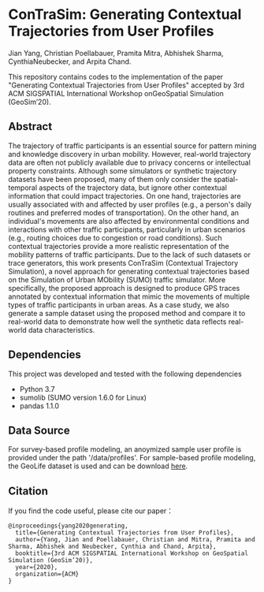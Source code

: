 # ConTraSim: Generating Contextual Trajectories from User Profiles

Jian Yang, Christian Poellabauer, Pramita Mitra, Abhishek Sharma, CynthiaNeubecker, and Arpita Chand.

This repository contains codes to the implementation of the paper "Generating Contextual Trajectories from User Profiles" accepted by 3rd ACM SIGSPATIAL International Workshop onGeoSpatial Simulation (GeoSim’20). 


## Abstract 
The trajectory of traffic participants is an essential source for pattern mining and knowledge discovery in urban mobility. However, real-world trajectory data are often not publicly available due to privacy concerns or intellectual property constraints. Although some simulators or synthetic trajectory datasets have been proposed, many of them only consider the spatial-temporal aspects of the trajectory data, but ignore other contextual information that could impact trajectories. On one hand, trajectories are usually associated with and affected by user profiles (e.g., a person's daily routines and preferred modes of transportation). On the other hand, an individual's movements are also affected by environmental conditions and interactions with other traffic participants, particularly in urban scenarios (e.g., routing choices due to congestion or road conditions). Such contextual trajectories provide a more realistic representation of the mobility patterns of traffic participants. Due to the lack of such datasets or trace generators, this work presents ConTraSim (Contextual Trajectory Simulation), a novel approach for generating contextual trajectories based on the Simulation of Urban MObility (SUMO) traffic simulator. More specifically, the proposed approach is designed to produce GPS traces annotated by contextual information that mimic the movements of multiple types of traffic participants in urban areas. As a case study, we also generate a sample dataset using the proposed method and compare it to real-world data to demonstrate how well the synthetic data reflects real-world data characteristics.


## Dependencies
This project was developed and tested with the following dependencies
- Python 3.7
- sumolib (SUMO version 1.6.0 for Linux)
- pandas 1.1.0


## Data Source
For survey-based profile modeling, an anoymized sample user profile is provided under the path '/data/profiles'. 
For sample-based profile modeling, the GeoLife dataset is used and can be download [here](https://www.microsoft.com/en-us/download/details.aspx?id=52367).


## Citation
If you find the code useful, please cite our paper：
```
@inproceedings{yang2020generating,
  title={Generating Contextual Trajectories from User Profiles},
  author={Yang, Jian and Poellabauer, Christian and Mitra, Pramita and Sharma, Abhishek and Neubecker, Cynthia and Chand, Arpita},
  booktitle={3rd ACM SIGSPATIAL International Workshop on GeoSpatial Simulation (GeoSim’20)},
  year={2020},
  organization={ACM}
}
```
